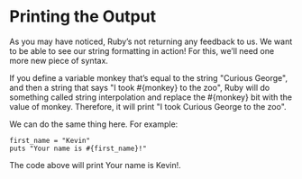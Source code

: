 # Printing the Output

As you may have noticed, Ruby’s not returning any feedback to us. We want to be able to see our string formatting in action! For this, we’ll need one more new piece of syntax.

If you define a variable monkey that’s equal to the string "Curious George", and then a string that says "I took #{monkey} to the zoo", Ruby will do something called string interpolation and replace the #{monkey} bit with the value of monkey. Therefore, it will print "I took Curious George to the zoo".

We can do the same thing here. For example:

    first_name = "Kevin"
    puts "Your name is #{first_name}!"

The code above will print Your name is Kevin!.
